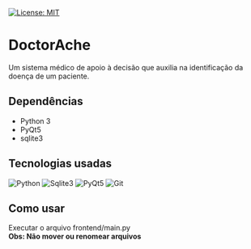 [![License: MIT](https://img.shields.io/badge/License-MIT-green.svg)](https://opensource.org/licenses/MIT)

# DoctorAche
Um sistema médico de apoio à decisão que auxilia na identificação da doença de um paciente.

## Dependências
- Python 3
- PyQt5
- sqlite3

## Tecnologias usadas  
![Python](https://www.python.org/static/opengraph-icon-200x200.png)
![Sqlite3](https://www.vectorlogo.zone/logos/sqlite/sqlite-card.png)
![PyQt5](https://upload.wikimedia.org/wikipedia/commons/thumb/e/e6/Python_and_Qt.svg/320px-Python_and_Qt.svg.png)
![Git](https://i0.wp.com/upload.wikimedia.org/wikipedia/commons/thumb/3/3f/Git_icon.svg/256px-Git_icon.svg.png?w=747)

## Como usar
Executar o arquivo frontend/main.py   
**Obs: Não mover ou renomear arquivos**
